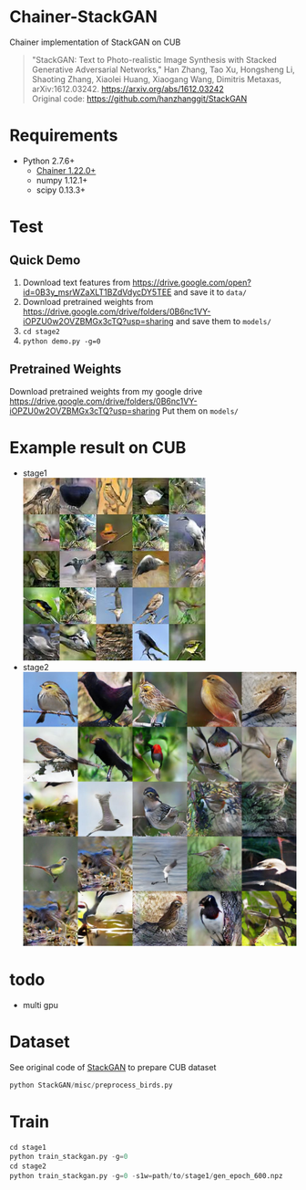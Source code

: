 # Chainer-StackGAN
Chainer implementation of StackGAN on CUB
>"StackGAN: Text to Photo-realistic Image Synthesis with Stacked Generative Adversarial Networks," Han Zhang, Tao Xu, Hongsheng Li, Shaoting Zhang, Xiaolei Huang, Xiaogang Wang, Dimitris Metaxas, arXiv:1612.03242.
https://arxiv.org/abs/1612.03242  
>Original code: https://github.com/hanzhanggit/StackGAN

# Requirements
- Python 2.7.6+
  - [Chainer 1.22.0+](https://github.com/pfnet/chainer)
  - numpy 1.12.1+
  - scipy 0.13.3+

# Test
## Quick Demo 
1. Download text features from https://drive.google.com/open?id=0B3y_msrWZaXLT1BZdVdycDY5TEE and save it to `data/`
2. Download pretrained weights from https://drive.google.com/drive/folders/0B6nc1VY-iOPZU0w2OVZBMGx3cTQ?usp=sharing and save them to `models/` 
3. `cd stage2`
4. `python demo.py -g=0`

## Pretrained Weights
Download pretrained weights from my google drive
https://drive.google.com/drive/folders/0B6nc1VY-iOPZU0w2OVZBMGx3cTQ?usp=sharing
Put them on `models/`

# Example result on CUB
- stage1  
![stage1_test](./result/stage1/test_600.jpg)
- stage2  
![stage2_test](./result/stage2/test_600.jpg)

# todo
- multi gpu

# Dataset
See original code of [StackGAN](https://github.com/hanzhanggit/StackGAN) to prepare CUB dataset
```python
python StackGAN/misc/preprocess_birds.py
```

# Train
```python
cd stage1
python train_stackgan.py -g=0 
cd stage2
python train_stackgan.py -g=0 -s1w=path/to/stage1/gen_epoch_600.npz
```

